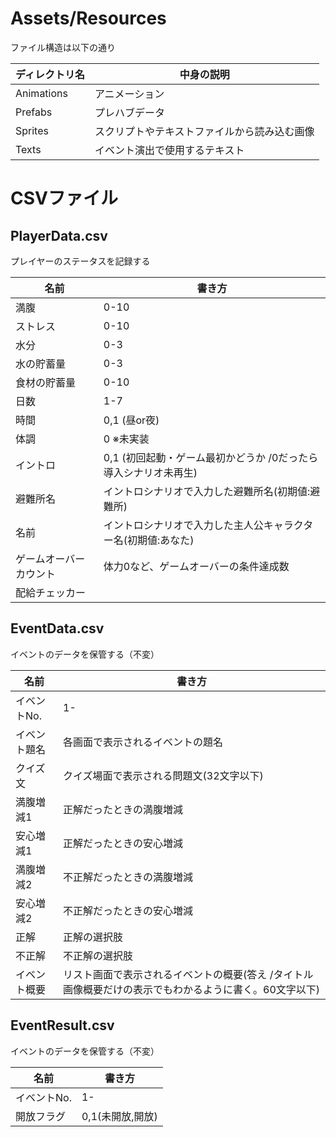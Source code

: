 # Assets/Resources
ファイル構造は以下の通り

| ディレクトリ名 | 中身の説明 |
| ---- | ---- |
|  Animations  |  アニメーション  |
|  Prefabs  |  プレハブデータ  |
|  Sprites  |  スクリプトやテキストファイルから読み込む画像  |
|  Texts  |  イベント演出で使用するテキスト  |


# CSVファイル
## PlayerData.csv
プレイヤーのステータスを記録する

| 名前 | 書き方 |
| ---- | ---- |
|  満腹  |  0-10  |
|  ストレス  |  0-10  |
|  水分  |  0-3  |
|  水の貯蓄量  |  0-3  |
|  食材の貯蓄量  |  0-10  |
|  日数  |  1-7  |
|  時間  |  0,1 (昼or夜)  |
|  体調  |  0 ※未実装  |
|  イントロ  |  0,1 (初回起動・ゲーム最初かどうか /0だったら導入シナリオ未再生)  |
|  避難所名  |  イントロシナリオで入力した避難所名(初期値:避難所)  |
|  名前  |  イントロシナリオで入力した主人公キャラクター名(初期値:あなた)  |
|  ゲームオーバーカウント  |  体力0など、ゲームオーバーの条件達成数  |
|  配給チェッカー  |    |

## EventData.csv
イベントのデータを保管する（不変）

| 名前 | 書き方 |
| ---- | ---- |
|  イベントNo.  |  1-  |
|  イベント題名  |  各画面で表示されるイベントの題名  |
|  クイズ文  |  クイズ場面で表示される問題文(32文字以下)  |
|  満腹増減1  |  正解だったときの満腹増減  |
|  安心増減1  |  正解だったときの安心増減  |
|  満腹増減2  |  不正解だったときの満腹増減  |
|  安心増減2  |  不正解だったときの安心増減  |
|  正解  |  正解の選択肢  |
|  不正解  |  不正解の選択肢  |
|  イベント概要  |  リスト画面で表示されるイベントの概要(答え /タイトル画像概要だけの表示でもわかるように書く。60文字以下)  |

## EventResult.csv
イベントのデータを保管する（不変）

| 名前 | 書き方 |
| ---- | ---- |
|  イベントNo.  |  1-  |
|  開放フラグ  |  0,1(未開放,開放)  |
